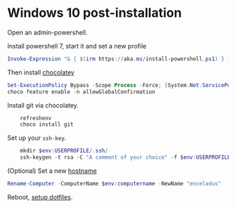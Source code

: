 # Windows 10 post-installation

Open an admin-powershell.

Install powershell 7, start it and set a new profile

```powershell
Invoke-Expression "& { $(irm https://aka.ms/install-powershell.ps1) } -UseMSI"
```

Then install [chocolatey](https://chocolatey.org/)

```powershell
Set-ExecutionPolicy Bypass -Scope Process -Force; [System.Net.ServicePointManager]::SecurityProtocol = [System.Net.ServicePointManager]::SecurityProtocol -bor 3072; iex ((New-Object System.Net.WebClient).DownloadString('https://community.chocolatey.org/install.ps1'))
choco feature enable -n allowGlobalConfirmation
```

Install git via chocolatey.

```powershell
    refreshenv
    choco install git
```

Set up your `ssh-key`.

```powershell
    mkdir $env:USERPROFILE/.ssh/
    ssh-keygen -t rsa -C "A comment of your choice" -f $env:USERPROFILE/.ssh/id_rsa
```

(Optional) Set a new [hostname](http://seriss.com/people/erco/unixtools/hostnames.html)

```powershell
Rename-Computer -ComputerName $env:computername -NewName "enceladus"
```

Reboot, [setup dotfiles](2-how-to-windows-dotfiles.md).
